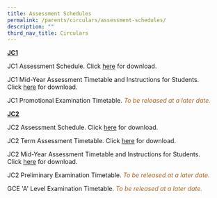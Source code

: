 ```yaml
---
title: Assessment Schedules
permalink: /parents/circulars/assessment-schedules/
description: ""
third_nav_title: Circulars
---
```

**<u>JC1</u>**

  
JC1 Assessment Schedule. Click&nbsp;[here](/files/2023%20jc1%20assessment%20schedule.pdf)&nbsp;for download.  

JC1 Mid-Year Assessment Timetable and Instructions for Students. Click&nbsp;[here](/files/Assessment/jc1_mya_timetable_2023.pdf)&nbsp;for download.
<!-- <font color="#A96324"><em>To be released at a later date.</em></font>-->

JC1 Promotional Examination Timetable. <font color="#A96324"><em>To be released at a later date.</em></font>

**<u>JC2</u>**

  

JC2 Assessment Schedule. Click&nbsp;[here](/files/2023%20jc2%20assessment%20schedule.pdf)&nbsp;for download.

JC2 Term Assessment Timetable. Click&nbsp;[here](/files/2023%20j2%20ta%20schedule.pdf)&nbsp;for download.

  
JC2 Mid-Year Assessment Timetable and Instructions for Students. Click&nbsp;[here](/files/Assessment/jc2_mya_timetable_2023.pdf)&nbsp;for download.

<!--<font color="#A96324"><em>To be released at a later date.</em></font>-->
  

JC2 Preliminary Examination Timetable. <font color="#A96324"><em>To be released at a later date.</em></font>

GCE 'A' Level Examination Timetable. <font color="#A96324"><em>To be released at a later date.</em></font>